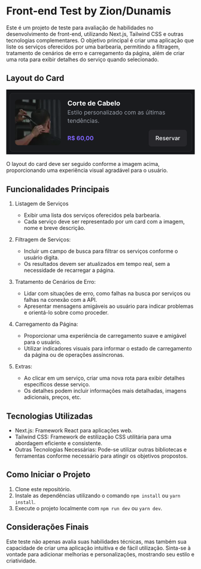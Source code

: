 # Front-end Test by Zion/Dunamis

Este é um projeto de teste para avaliação de habilidades no desenvolvimento de front-end, utilizando Next.js, Tailwind CSS e outras tecnologias complementares. O objetivo principal é criar uma aplicação que liste os serviços oferecidos por uma barbearia, permitindo a filtragem, tratamento de cenários de erro e carregamento da página, além de criar uma rota para exibir detalhes do serviço quando selecionado.

## Layout do Card

![Card de Serviço](image.png)

O layout do card deve ser seguido conforme a imagem acima, proporcionando uma experiência visual agradável para o usuário.

## Funcionalidades Principais

1.  Listagem de Serviços

    - Exibir uma lista dos serviços oferecidos pela barbearia.
    - Cada serviço deve ser representado por um card com a imagem, nome e breve descrição.

2.  Filtragem de Serviços:

    - Incluir um campo de busca para filtrar os serviços conforme o usuário digita.
    - Os resultados devem ser atualizados em tempo real, sem a necessidade de recarregar a página.

3.  Tratamento de Cenários de Erro:

    - Lidar com situações de erro, como falhas na busca por serviços ou falhas na conexão com a API.
    - Apresentar mensagens amigáveis ao usuário para indicar problemas e orientá-lo sobre como proceder.

4.  Carregamento da Página:

    - Proporcionar uma experiência de carregamento suave e amigável para o usuário.
    - Utilizar indicadores visuais para informar o estado de carregamento da página ou de operações assíncronas.

5.  Extras:

    - Ao clicar em um serviço, criar uma nova rota para exibir detalhes específicos desse serviço.
    - Os detalhes podem incluir informações mais detalhadas, imagens adicionais, preços, etc.

## Tecnologias Utilizadas

- Next.js: Framework React para aplicações web.
- Tailwind CSS: Framework de estilização CSS utilitária para uma abordagem eficiente e consistente.
- Outras Tecnologias Necessárias: Pode-se utilizar outras bibliotecas e ferramentas conforme necessário para atingir os objetivos propostos.

## Como Iniciar o Projeto

1. Clone este repositório.
2. Instale as dependências utilizando o comando `npm install` ou `yarn install`.
3. Execute o projeto localmente com `npm run dev` ou `yarn dev`.

## Considerações Finais

Este teste não apenas avalia suas habilidades técnicas, mas também sua capacidade de criar uma aplicação intuitiva e de fácil utilização. Sinta-se à vontade para adicionar melhorias e personalizações, mostrando seu estilo e criatividade.
